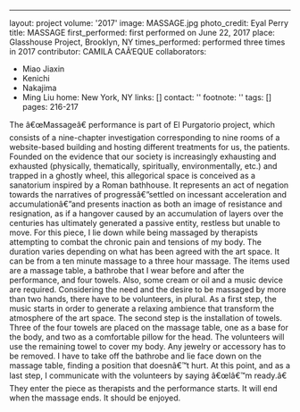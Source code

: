 ---
layout: project
volume: '2017'
image: MASSAGE.jpg
photo_credit: Eyal Perry
title: MASSAGE
first_performed: first performed on June 22, 2017
place: Glasshouse Project, Brooklyn, NY
times_performed: performed three times in 2017
contributor: CAMILA CAÃ‘EQUE
collaborators:
- Miao Jiaxin
- Kenichi
- Nakajima
- Ming Liu
home: New York, NY
links: []
contact: ''
footnote: ''
tags: []
pages: 216-217



The â€œMassageâ€ performance is part of El Purgatorio project, which consists of a nine-chapter investigation corresponding to nine rooms of a website-based building and hosting different treatments for us, the patients. Founded on the evidence that our society is increasingly exhausting and exhausted (physically, thematically, spiritually, environmentally, etc.) and trapped in a ghostly wheel, this allegorical space is conceived as a sanatorium inspired by a Roman bathhouse. It represents an act of negation towards the narratives of progressâ€”settled on incessant acceleration and accumulationâ€”and presents inaction as both an image of resistance and resignation, as if a hangover caused by an accumulation of layers over the centuries has ultimately generated a passive entity, restless but unable to move. For this piece, I lie down while being massaged by therapists attempting to combat the chronic pain and tensions of my body. The duration varies depending on what has been agreed with the art space. It can be from a ten minute massage to a three hour massage. The items used are a massage table, a bathrobe that I wear before and after the performance, and four towels. Also, some cream or oil and a music device are required. Considering the need and the desire to be massaged by more than two hands, there have to be volunteers, in plural. As a first step, the music starts in order to generate a relaxing ambience that transform the atmosphere of the art space. The second step is the installation of towels. Three of the four towels are placed on the massage table, one as a base for the body, and two as a comfortable pillow for the head. The volunteers will use the remaining towel to cover my body. Any jewelry or accessory has to be removed. I have to take off the bathrobe and lie face down on the massage table, finding a position that doesnâ€™t hurt. At this point, and as a last step, I communicate with the volunteers by saying â€œIâ€™m ready.â€ They enter the piece as therapists and the performance starts. It will end when the massage ends. It should be enjoyed.
